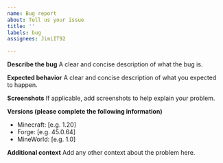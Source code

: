 ```yaml
---
name: Bug report
about: Tell us your issue
title: ''
labels: bug
assignees: JimiIT92

---
```


**Describe the bug**
A clear and concise description of what the bug is.

**Expected behavior**
A clear and concise description of what you expected to happen.

**Screenshots**
If applicable, add screenshots to help explain your problem.

**Versions (please complete the following information)**
 - Minecraft: [e.g. 1.20]
 - Forge: [e.g. 45.0.64]
 - MineWorld: [e.g. 1.0]

**Additional context**
Add any other context about the problem here.
